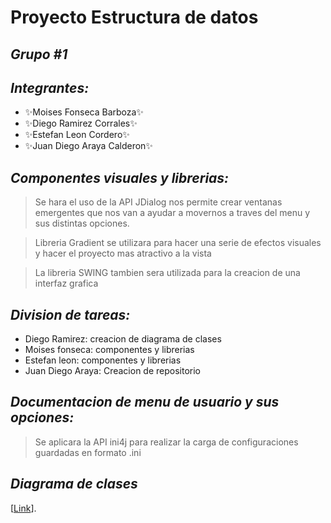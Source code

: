 # Proyecto Estructura de datos
## _Grupo #1_
## _Integrantes:_
- ✨Moises Fonseca Barboza✨
- ✨Diego Ramirez Corrales✨
- ✨Estefan Leon Cordero✨ 
- ✨Juan Diego Araya Calderon✨
## _Componentes visuales y librerias:_
>Se hara el uso de la API JDialog nos permite crear
>ventanas emergentes que nos van a ayudar a movernos a 
>traves del menu y sus distintas opciones.

>Libreria Gradient se utilizara para hacer una serie de efectos
>visuales y hacer el proyecto mas atractivo a la vista

>La libreria SWING tambien sera utilizada para la creacion de una interfaz grafica


## _Division de tareas:_
- Diego Ramirez: creacion de diagrama de clases
- Moises fonseca: componentes y librerias
- Estefan leon: componentes y librerias
- Juan Diego Araya: Creacion de repositorio

## _Documentacion de menu de usuario y sus opciones:_
>Se aplicara la API ini4j para realizar
>la carga de configuraciones guardadas en formato .ini


## _Diagrama de clases_

[[Link](https://viewer.diagrams.net/?tags=%7B%7D&target=blank&highlight=0000ff&edit=_blank&layers=1&nav=1&title=Diagrama%20sin%20t%C3%ADtulo.drawio#R7ZtbU9s4FMc%2FTWZ2H9jxJRf6mAvQpZSlDQVm3xRbSQSy5coKIXz6HtnyLXZjJzhLlniGAfv4SLJ0%2Fkf6ISUtc%2Bi8XHDkzb8yG9OWodkvLXPUMgzD7JzCH2lZhZZP5qfQMOPEDk16YhiTV6yMmrIuiI39jKNgjAriZY0Wc11siYwNcc6WWbcpo9lWPTTDOcPYQjRvvSe2mIfWU6OX2D9jMptHLetd1T8HRc6qJ%2F4c2WyZMplnLXPIGRPhlfMyxFQOXjQu93%2Bv7unVU%2Ffi8pv%2FE%2F0YfLm9vjsJKzvfpkjcBY5dsXPVr0%2FT88937ccH7%2Bb821K76E8uT1QR7RnRhRqvG8x95qoei1U0jP6SOBS5cDeYMleM1RMYhAGiZObCtQVvhzkYnjEXBCLQVw8E88BqzQm1r9CKLWQffIGsp%2BhuMGecvEK1iMIjHQzwmAslJqOb8RjLkmDWwMqxDz430cDosekK%2BUL5WIxS5PlkErywdHEQnxF3wIRgTlQRW7g2ttVdHOngRnD2FGtHlq8YDhU2ORr4JSVGFZ4LzBws%2BApc1FPTbIdFVKrpHRWeZSJcvats87RoTZWkSCXLLK47bu47JBdyZzAIcXuGqWXba1dsDyKSaQ5RCLyLBB7IYfTTMoSLVFcTUyDOLYSq54TqLSaUWHLmoMiHNrWviOR1C0MvUhqleCp%2Bq1DfQxZxZ1eBz6idWL6rrksTg7JTGqhjTmwbu4F6BBIoFJiUjMeIK4Kx6QzgB0ZwqP3VaXXghYZwryf38CPduRgyF4QGPZDtYFDvEksFF2htYx6Xa22VDeG2oU4rKxPjbQPazgU0FztKgvlmLpxkWljPxZLAOhAiWV0UyVsZ6NGJnou2mY%2B2WRBZiiaY3jCfCMJk%2FTz0XYv4ewW1Y1QL6obZ4k0x7eRiegtdlCt%2B%2BCewaS5ewm%2F55I8%2F5WAMjVYfXhKEZupyjMeCQxTABctFAsYZ%2B3HZVm%2FQ6o2aLK8oiG7FCT2a%2BGtXRDeniLFY2LKXFQFDawCjPsDQjeyCb1bVRyyk7QBDXwMM8%2FRwAaNXDhhDRhHMU1QK6hYuZiI1fR3njNStLMFD4Y5PDXfUHtT35g49%2F2%2Bsx8kzzBdgvGY2y2etoU3lKODgOkaP1GWFCoiLaDAnlNchQwEYhBzkst%2B7RxPOM4PuAv%2B4sLQgDpS02f1Wbs9gv6r7hDGKkasA6w60h0rLpN9fOn%2Bw2S5NHO19ZUnlxVargca%2BjP%2FtP3j92Ylxcfn6%2BNCd%2FLx%2BKljjGho7nO2eI6WxQqWeltPYDTlmGtuY3wdJY4Vv3NBY%2FUH9D2ms8IV3ojGLOHvjKOSRLTCqoncNFLW%2B8fXhpq0SrKpH7u%2BPVbrRcNUBcVVnnXOKFHJapJDeh%2Bcq3awAVshHj5iz42apOKnfBFOFMtsXTOnNmdoewlqEU0Vh3RtO5U%2FVEh6Kz8pc5kx4ld2suATyoHFiM78ydmEb2du0EJ3f%2FQMRDbJ665IjuCCbSC8umuCYTXwLSdUJWH0qlDzzpWM86YWN50t%2BsFlwFzTbPncqr7z7Y7PmBPKQ2EzXs6zU7eUVYhQqZNMR9QdhswpHkGdqYjxyNqvj2LFYZntjs%2FyOZsNmbw5rAZsVhnVvbJbfv3wLm6U%2FYJAASbJHBo9Habqpgm4V6rxmVWuNpqO4azMsroPele59lbwHVDTMda%2BmStf7d3wHmDWlWwHOFaZbzHi1J1z0AaYG5w4C59rdcpw71q226Jsnm3Au%2BHjsUaNcnND%2Fn222iNwalKszrO%2B9zWYU7IzHEHVOKOr7BPrMZNpO4VavwF4FxYzdipnb7J4tJqAj%2BV9i3xILuUCV4dxag4BN0qKX4ldxOWPHcmZpuTR2%2Fsh2smG6HfNun1t0cJt8PTJcV5MvmZpnvwA%3D)].

